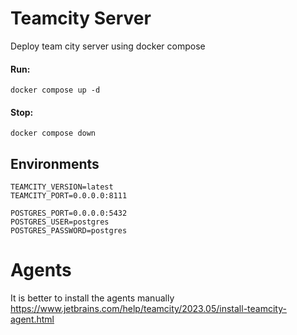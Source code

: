 # Teamcity Server

Deploy team city server using docker compose

#### Run:

```
docker compose up -d
```

#### Stop:

```
docker compose down
```

## Environments

```
TEAMCITY_VERSION=latest
TEAMCITY_PORT=0.0.0.0:8111

POSTGRES_PORT=0.0.0.0:5432
POSTGRES_USER=postgres
POSTGRES_PASSWORD=postgres
```

# Agents

It is better to install the agents manually https://www.jetbrains.com/help/teamcity/2023.05/install-teamcity-agent.html